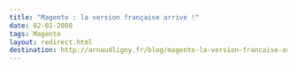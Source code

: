 ```yaml
---
title: "Magento : la version française arrive !"
date: 02-01-2008
tags: Magento
layout: redirect.html
destination: http://arnaudligny.fr/blog/magento-la-version-francaise-arrive/
---
```

